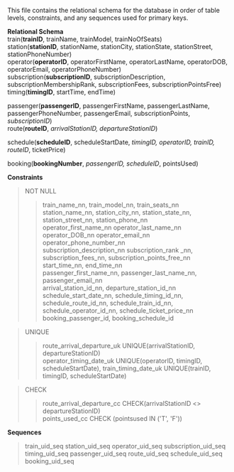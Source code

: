 This file contains the relational schema for the database in order of table levels, constraints, and any sequences used for primary keys.

**Relational Schema**
<br />train(**trainID**, trainName, trainModel, trainNoOfSeats)
<br />station(**stationID**, stationName, stationCity, stationState, stationStreet, stationPhoneNumber)
<br />operator(**operatorID**, operatorFirstName, operatorLastName, operatorDOB, operatorEmail, operatorPhoneNumber)
<br />subscription(**subscriptionID**, subscriptionDescription, subscriptionMembershipRank, subscriptionFees, subscriptionPointsFree)
<br />timing(**timingID**, startTime, endTime)

passenger(**passengerID**, passengerFirstName, passengerLastName, passengerPhoneNumber, passengerEmail, subscriptionPoints, _subscriptionID_)
<br />route(**routeID**, _arrivalStationID, departureStationID_)

schedule(**scheduleID**, scheduleStartDate, _timingID, operatorID, trainID, routeID_, ticketPrice)

booking(**bookingNumber**, _passengerID, scheduleID_, pointsUsed)

**Constraints**
>	NOT NULL
>>	train_name_nn,  train_model_nn,  train_seats_nn <br />
>>	station_name_nn,  station_city_nn,  station_state_nn,  station_street_nn,  station_phone_nn <br />
>>	operator_first_name_nn  operator_last_name_nn  operator_DOB_nn  operator_email_nn  operator_phone_number_nn <br />
>>  subscription_description_nn  subscription_rank _nn,  subscription_fees_nn,  subscription_points_free_nn <br />
>>	start_time_nn,  end_time_nn <br />
>>	passenger_first_name_nn,  passenger_last_name_nn,  passenger_email_nn <br />
>>	arrival_station_id_nn,  departure_station_id_nn <br />
>>	schedule_start_date_nn,  schedule_timing_id_nn,  schedule_route_id_nn,  schedule_train_id_nn,  schedule_operator_id_nn, schedule_ticket_price_nn <br />
>>	booking_passenger_id,  booking_schedule_id

>	UNIQUE
>>	route_arrival_departure_uk UNIQUE(arrivalStationID, departureStationID) <br />
>>	operator_timing_date_uk UNIQUE(operatorID, timingID, scheduleStartDate), train_timing_date_uk UNIQUE(trainID, timingID, scheduleStartDate)

>	CHECK
>>	route_arrival_departure_cc CHECK(arrivalStationID <> departureStationID) <br />
>>	points_used_cc  CHECK (pointsused IN ('T', 'F'))

**Sequences**
> train_uid_seq
> station_uid_seq
> operator_uid_seq
> subscription_uid_seq
> timing_uid_seq
> passenger_uid_seq
> route_uid_seq
> schedule_uid_seq
> booking_uid_seq


